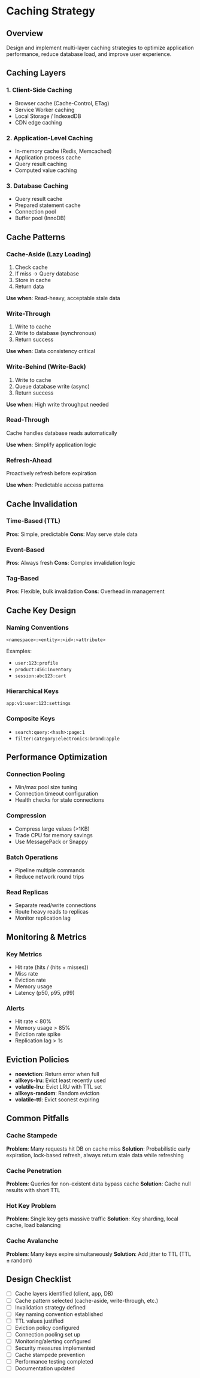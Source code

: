 # Caching Strategy

## Overview
Design and implement multi-layer caching strategies to optimize application performance, reduce database load, and improve user experience.

## Caching Layers

### 1. Client-Side Caching
- Browser cache (Cache-Control, ETag)
- Service Worker caching
- Local Storage / IndexedDB
- CDN edge caching

### 2. Application-Level Caching
- In-memory cache (Redis, Memcached)
- Application process cache
- Query result caching
- Computed value caching

### 3. Database Caching
- Query result cache
- Prepared statement cache
- Connection pool
- Buffer pool (InnoDB)

## Cache Patterns

### Cache-Aside (Lazy Loading)
1. Check cache
2. If miss → Query database
3. Store in cache
4. Return data

**Use when**: Read-heavy, acceptable stale data

### Write-Through
1. Write to cache
2. Write to database (synchronous)
3. Return success

**Use when**: Data consistency critical

### Write-Behind (Write-Back)
1. Write to cache
2. Queue database write (async)
3. Return success

**Use when**: High write throughput needed

### Read-Through
Cache handles database reads automatically

**Use when**: Simplify application logic

### Refresh-Ahead
Proactively refresh before expiration

**Use when**: Predictable access patterns

## Cache Invalidation

### Time-Based (TTL)
**Pros**: Simple, predictable
**Cons**: May serve stale data

### Event-Based
**Pros**: Always fresh
**Cons**: Complex invalidation logic

### Tag-Based
**Pros**: Flexible, bulk invalidation
**Cons**: Overhead in management

## Cache Key Design

### Naming Conventions
`<namespace>:<entity>:<id>:<attribute>`

Examples:
- `user:123:profile`
- `product:456:inventory`
- `session:abc123:cart`

### Hierarchical Keys
`app:v1:user:123:settings`

### Composite Keys
- `search:query:<hash>:page:1`
- `filter:category:electronics:brand:apple`

## Performance Optimization

### Connection Pooling
- Min/max pool size tuning
- Connection timeout configuration
- Health checks for stale connections

### Compression
- Compress large values (>1KB)
- Trade CPU for memory savings
- Use MessagePack or Snappy

### Batch Operations
- Pipeline multiple commands
- Reduce network round trips

### Read Replicas
- Separate read/write connections
- Route heavy reads to replicas
- Monitor replication lag

## Monitoring & Metrics

### Key Metrics
- Hit rate (hits / (hits + misses))
- Miss rate
- Eviction rate
- Memory usage
- Latency (p50, p95, p99)

### Alerts
- Hit rate < 80%
- Memory usage > 85%
- Eviction rate spike
- Replication lag > 1s

## Eviction Policies
- **noeviction**: Return error when full
- **allkeys-lru**: Evict least recently used
- **volatile-lru**: Evict LRU with TTL set
- **allkeys-random**: Random eviction
- **volatile-ttl**: Evict soonest expiring

## Common Pitfalls

### Cache Stampede
**Problem**: Many requests hit DB on cache miss
**Solution**: Probabilistic early expiration, lock-based refresh, always return stale data while refreshing

### Cache Penetration
**Problem**: Queries for non-existent data bypass cache
**Solution**: Cache null results with short TTL

### Hot Key Problem
**Problem**: Single key gets massive traffic
**Solution**: Key sharding, local cache, load balancing

### Cache Avalanche
**Problem**: Many keys expire simultaneously
**Solution**: Add jitter to TTL (TTL ± random)

## Design Checklist

- [ ] Cache layers identified (client, app, DB)
- [ ] Cache pattern selected (cache-aside, write-through, etc.)
- [ ] Invalidation strategy defined
- [ ] Key naming convention established
- [ ] TTL values justified
- [ ] Eviction policy configured
- [ ] Connection pooling set up
- [ ] Monitoring/alerting configured
- [ ] Security measures implemented
- [ ] Cache stampede prevention
- [ ] Performance testing completed
- [ ] Documentation updated
